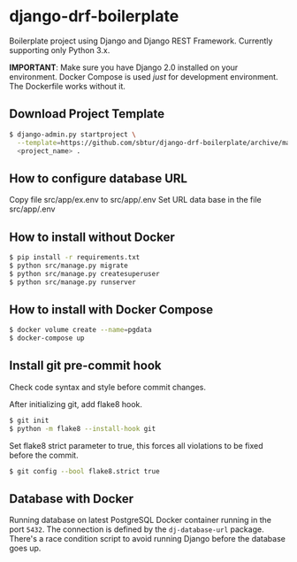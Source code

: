# django-drf-boilerplate
Boilerplate project using Django and Django REST Framework.
Currently supporting only Python 3.x.

**IMPORTANT**:
Make sure you have Django 2.0 installed on your environment.
Docker Compose is used *just* for development environment. The Dockerfile works without it.

## Download Project Template
```bash
$ django-admin.py startproject \
  --template=https://github.com/sbtur/django-drf-boilerplate/archive/master.zip \
  <project_name> .

 ```

 ## How to configure database URL
Copy file src/app/ex.env to src/app/.env
Set URL data base in the file src/app/.env

## How to install without Docker

```bash
$ pip install -r requirements.txt
$ python src/manage.py migrate
$ python src/manage.py createsuperuser
$ python src/manage.py runserver

```

## How to install with Docker Compose

```bash
$ docker volume create --name=pgdata
$ docker-compose up
```

## Install git pre-commit hook
Check code syntax and style before commit changes.

After initializing git, add flake8 hook.
```bash
$ git init
$ python -m flake8 --install-hook git
```

Set flake8 strict parameter to true, this forces all violations to be fixed
before the commit.
```bash
$ git config --bool flake8.strict true
```

## Database with Docker
Running database on latest PostgreSQL Docker container running in the port `5432`. The connection is defined by the `dj-database-url` package. There's a race condition script to avoid running Django before the database goes up.

<!--- ## Docs -->
<!--- Let's face it, human memory sucks. Will you remember every detail that involves your project 6 months from now? How about when the pressure is on? A project with good documentation that explains all the facets, interactions and architectural choices means you and your teammates won't have to spend hours trying to figure it out later. You can find a template to get started [here](https://github.com/sbtur/django-drf-boilerplate/wiki/Docs-Template). -->
